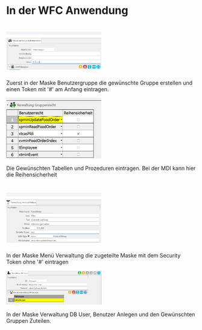 # In der WFC Anwendung
# <img src="Screenshot 2024-02-06 145718.png" alt="alt text" width="50%">

Zuerst in der Maske Benutzergruppe die gewünschte Gruppe erstellen und einen Token mit '#' am Anfang eintragen. 

<img src="Screenshot 2024-02-06 144546.png" alt="alt text" width="50%">

Die Gewünschten Tabellen und Prozeduren eintragen. Bei der MDI kann hier die Reihensicherheit 

# <img src="image-1.png" alt="alt text" width="50%">

In der Maske Menü Verwaltung die zugeteilte Maske mit dem Security Token ohne '#' eintragen

<img src="Screenshot 2024-02-06 143045.png" alt="alt text" width="50%">

In der Maske Verwaltung DB User, Benutzer Anlegen und den Gewünschten Gruppen Zuteilen.

